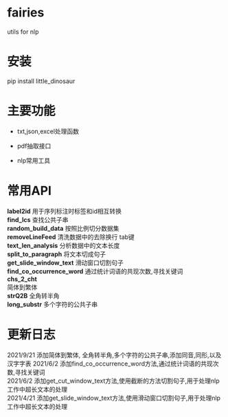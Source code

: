# fairies  
utils for nlp

# 安装
pip install little_dinosaur

# 主要功能
* txt,json,excel处理函数
- pdf抽取接口
* nlp常用工具

# 常用API

**label2id**
用于序列标注时标签和id相互转换  
**find_lcs**
查找公共子串  
**random_build_data**
按照比例切分数据集  
**removeLineFeed**
清洗数据中的去除换行 tab键  
**text_len_analysis**
分析数据中的文本长度  
**split_to_paragraph**
将文本切成句子  
**get_slide_window_text**
滑动窗口切割句子  
**find_co_occurrence_word**
通过统计词语的共现次数,寻找关键词  
**chs_2_cht**  
简体到繁体  
**strQ2B**
全角转半角  
**long_substr**
多个字符的公共子串  

# 更新日志

2021/9/21 添加简体到繁体, 全角转半角,多个字符的公共子串,添加同音,同形,以及汉字字表
2021/6/2 添加find_co_occurrence_word方法,通过统计词语的共现次数,寻找关键词  
2021/6/2 添加get_cut_window_text方法,使用截断的方法切割句子,用于处理nlp工作中超长文本的处理  
2021/4/21 添加get_slide_window_text方法,使用滑动窗口切割句子,用于处理nlp工作中超长文本的处理    


